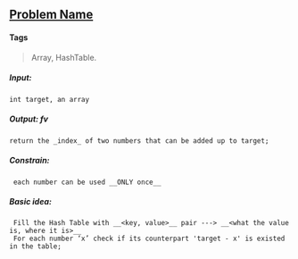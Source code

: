 ## [Problem Name](https:link/to/the/problem)
#### Tags
> Array, HashTable.  
##### __Input__: 
	int target, an array
##### __Output__: fv
	return the _index_ of two numbers that can be added up to target;
##### __Constrain__: 
	 each number can be used __ONLY once__
##### __Basic idea:__
	 Fill the Hash Table with __<key, value>__ pair ---> __<what the value is, where it is>__
	 For each number ‘x’ check if its counterpart 'target - x' is existed in the table;
